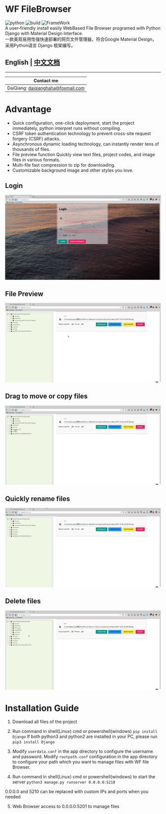 
# WF FileBrowser
![python](https://img.shields.io/badge/Python-3.5+-green.svg)
![build](https://img.shields.io/badge/build-passed-green.svg)
![FrameWork](https://img.shields.io/badge/Django-2.0+-green.svg)   
A user-friendly install easily WebBased File Browser programed with Python Django with Material Design Interface.  
一款美观易用性强快速部署的网页文件管理器，符合Google Material Design，采用Python语言 Django 框架编写。  
## English | [中文文档](./README/README_CN.md)
--------

Contact me | 
--------- |
DaiQiang: daiqianghaha@foxmail.com | 

# Advantage
* Quick configuration, one-click deployment, start the project immediately, python interpret runs without compiling.
* CSRF token authentication technology to prevent cross-site request forgery (CSRF) attacks.
* Asynchronous dynamic loading technology, can instantly render tens of thousands of files.
* File preview function Quickly view text files, project codes, and image files in various formats.
* Multi-file fast compression to zip for downloading.
* Customizable background image and other styles you love.  

## Login
![login](./README/login.png "Login") 
## File Preview
![preview](./README/preview_EN.gif "File Preview")
## Drag to move or copy files
![drag](./README/drag_EN.gif "Drag to move or copy files")
## Quickly rename files
![rename](./README/rename_EN.gif "quickly rename")
## Delete files
![delete](./README/delete_EN.gif "Delete files")



# Installation Guide
1. Download all files of the project
2. Run command in shell(Linux) cmd or powershell(windows)
  `pip install Django`
  If both python3 and python2 are installed in your PC, please run
     `pip3 install Django`

3. Modify `userdata.conf` in the app directory to configure the username and password.
Modify  `rootpath.conf` configuration in the app directory to configure your path which you want to manage files with WF file Browser.
4. Run command in shell(Linux) cmd or powershell(windows) to start the server
`python3 manage.py runserver 0.0.0.0:5210`

0.0.0.0 and 5210 can be replaced with custom IPs and ports when you needed

5. Web Browser access to 0.0.0.0:5201 to manage files
